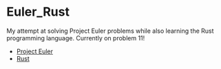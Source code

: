 # Euler_Rust

My attempt at solving Project Euler problems while also learning the Rust programming language. Currently on problem 11!

* [Project Euler](https://projecteuler.net/about)
* [Rust](https://www.rust-lang.org/)

